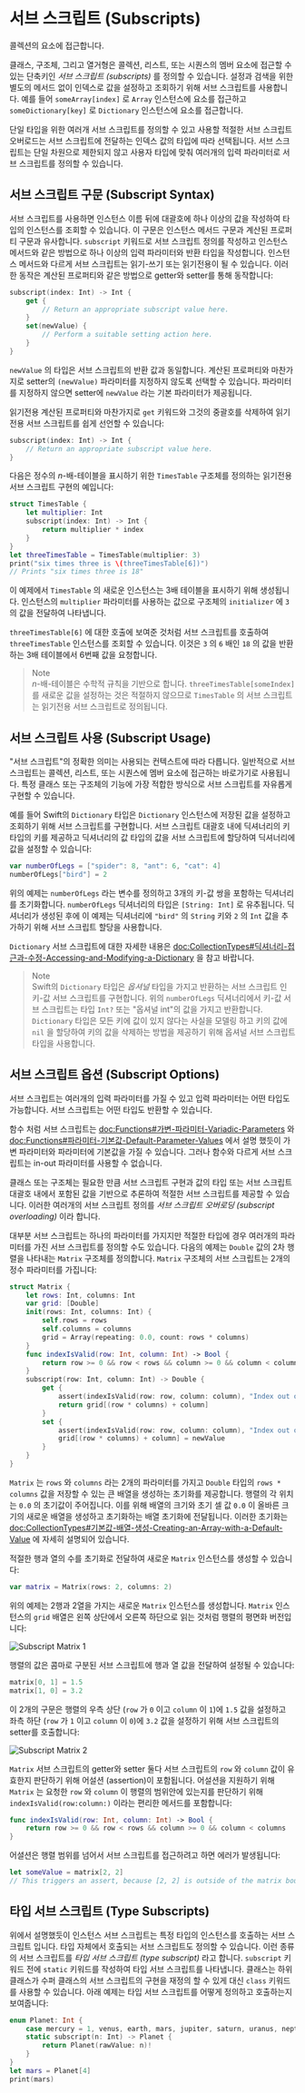 # 서브 스크립트 \(Subscripts\)

콜렉션의 요소에 접근합니다.

클래스, 구조체, 그리고 열거형은 콜렉션, 리스트, 또는 시퀀스의 멤버 요소에 접근할 수 있는 단축키인 _서브 스크립트 \(subscripts\)_ 를 정의할 수 있습니다. 설정과 검색을 위한 별도의 메서드 없이 인덱스로 값을 설정하고 조회하기 위해 서브 스크립트를 사용합니다. 예를 들어 `someArray[index]` 로 `Array` 인스턴스에 요소를 접근하고 `someDictionary[key]` 로 `Dictionary` 인스턴스에 요소를 접근합니다.

단일 타입을 위한 여러개 서브 스크립트를 정의할 수 있고 사용할 적절한 서브 스크립트 오버로드는 서브 스크립트에 전달하는 인덱스 값의 타입에 따라 선택됩니다. 서브 스크립트는 단일 차원으로 제한되지 않고 사용자 타입에 맞춰 여러개의 입력 파라미터로 서브 스크립트를 정의할 수 있습니다.

## 서브 스크립트 구문 \(Subscript Syntax\)

서브 스크립트를 사용하면 인스턴스 이름 뒤에 대괄호에 하나 이상의 값을 작성하여 타입의 인스턴스를 조회할 수 있습니다. 이 구문은 인스턴스 메서드 구문과 계산된 프로퍼티 구문과 유사합니다. `subscript` 키워드로 서브 스크립트 정의를 작성하고 인스턴스 메서드와 같은 방법으로 하나 이상의 입력 파라미터와 반환 타입을 작성합니다. 인스턴스 메서드와 다르게 서브 스크립트는 읽기-쓰기 또는 읽기전용이 될 수 있습니다. 이러한 동작은 계산된 프로퍼티와 같은 방법으로 getter와 setter를 통해 동작합니다:

```swift
subscript(index: Int) -> Int {
    get {
        // Return an appropriate subscript value here.
    }
    set(newValue) {
        // Perform a suitable setting action here.
    }
}
```

`newValue` 의 타입은 서브 스크립트의 반환 값과 동일합니다. 계산된 프로퍼티와 마찬가지로 setter의 `(newValue)` 파라미터를 지정하지 않도록 선택할 수 있습니다. 파라미터를 지정하지 않으면 setter에 `newValue` 라는 기본 파라미터가 제공됩니다.

읽기전용 계산된 프로퍼티와 마찬가지로 `get` 키워드와 그것의 중괄호를 삭제하여 읽기전용 서브 스크립트를 쉽게 선언할 수 있습니다:

```swift
subscript(index: Int) -> Int {
    // Return an appropriate subscript value here.
}
```

다음은 정수의 _n_-배-테이블을 표시하기 위한 `TimesTable` 구조체를 정의하는 읽기전용 서브 스크립트 구현의 예입니다:

```swift
struct TimesTable {
    let multiplier: Int
    subscript(index: Int) -> Int {
        return multiplier * index
    }
}
let threeTimesTable = TimesTable(multiplier: 3)
print("six times three is \(threeTimesTable[6])")
// Prints "six times three is 18"
```

이 예제에서 `TimesTable` 의 새로운 인스턴스는 3배 테이블을 표시하기 위해 생성됩니다. 인스턴스의 `multiplier` 파라미터를 사용하는 값으로 구조체의 `initializer` 에 `3` 의 값을 전달하여 나타냅니다.

`threeTimesTable[6]` 에 대한 호출에 보여준 것처럼 서브 스크립트를 호출하여 `threeTimesTable` 인스턴스를 조회할 수 있습니다. 이것은 `3` 의 `6` 배인 `18` 의 값을 반환하는 3배 테이블에서 6번째 값을 요청합니다.

> Note  
> _n_-배-테이블은 수학적 규칙을 기반으로 합니다. `threeTimesTable[someIndex]` 를 새로운 값을 설정하는 것은 적절하지 않으므로 `TimesTable` 의 서브 스크립트는 읽기전용 서브 스크립트로 정의됩니다.

## 서브 스크립트 사용 \(Subscript Usage\)

"서브 스크립트"의 정확한 의미는 사용되는 컨텍스트에 따라 다릅니다. 일반적으로 서브 스크립트는 콜렉션, 리스트, 또는 시퀀스에 멤버 요소에 접근하는 바로가기로 사용됩니다. 특정 클래스 또는 구조체의 기능에 가장 적합한 방식으로 서브 스크립트를 자유롭게 구현할 수 있습니다.

예를 들어 Swift의 `Dictionary` 타입은 `Dictionary` 인스턴스에 저장된 값을 설정하고 조회하기 위해 서브 스크립트를 구현합니다. 서브 스크립트 대괄호 내에 딕셔너리의 키 타입의 키를 제공하고 딕셔너리의 값 타입의 값을 서브 스크립트에 할당하여 딕셔너리에 값을 설정할 수 있습니다:

```swift
var numberOfLegs = ["spider": 8, "ant": 6, "cat": 4]
numberOfLegs["bird"] = 2
```

위의 예제는 `numberOfLegs` 라는 변수를 정의하고 3개의 키-값 쌍을 포함하는 딕셔너리를 초기화합니다. `numberOfLegs` 딕셔너리의 타입은 `[String: Int]` 로 유추됩니다. 딕셔너리가 생성된 후에 이 예제는 딕셔너리에 `"bird"` 의 `String` 키와 `2` 의 `Int` 값을 추가하기 위해 서브 스크립트 할당을 사용합니다.

`Dictionary` 서브 스크립트에 대한 자세한 내용은 <doc:CollectionTypes#딕셔너리-접근과-수정-Accessing-and-Modifying-a-Dictionary> 을 참고 바랍니다.

> Note  
> Swift의 `Dictionary` 타입은 _옵셔널_ 타입을 가지고 반환하는 서브 스크립트 인 키-값 서브 스크립트를 구현합니다. 위의 `numberOfLegs` 딕셔너리에서 키-값 서브 스크립트는 타입 `Int?` 또는 "옵셔널 int"의 값을 가지고 반환합니다. `Dictionary` 타입은 모든 키에 값이 있지 않다는 사실을 모델링 하고 키의 값에 `nil` 을 할당하여 키의 값을 삭제하는 방법을 제공하기 위해 옵셔널 서브 스크립트 타입을 사용합니다.

## 서브 스크립트 옵션 \(Subscript Options\)

서브 스크립트는 여러개의 입력 파라미터를 가질 수 있고 입력 파라미터는 어떤 타입도 가능합니다. 서브 스크립트는 어떤 타입도 반환할 수 있습니다.

함수 처럼 서브 스크립트는 <doc:Functions#가변-파라미터-Variadic-Parameters> 와 <doc:Functions#파라미터-기본값-Default-Parameter-Values> 에서 설명 했듯이 가변 파라미터와 파라미터에 기본값을 가질 수 있습니다. 그러나 함수와 다르게 서브 스크립트는 in-out 파라미터를 사용할 수 없습니다.

클래스 또는 구조체는 필요한 만큼 서브 스크립트 구현과 값의 타입 또는 서브 스크립트 대괄호 내에서 포함된 값을 기반으로 추론하여 적절한 서브 스크립트를 제공할 수 있습니다. 이러한 여러개의 서브 스크립트 정의를 _서브 스크립트 오버로딩 \(subscript overloading\)_ 이라 합니다.

대부분 서브 스크립트는 하나의 파라미터를 가지지만 적절한 타입에 경우 여러개의 파라미터를 가진 서브 스크립트를 정의할 수도 있습니다. 다음의 예제는 `Double` 값의 2차 행렬을 나타내는 `Matrix` 구조체를 정의합니다. `Matrix` 구조체의 서브 스크립트는 2개의 정수 파라미터를 가집니다:

```swift
struct Matrix {
    let rows: Int, columns: Int
    var grid: [Double]
    init(rows: Int, columns: Int) {
        self.rows = rows
        self.columns = columns
        grid = Array(repeating: 0.0, count: rows * columns)
    }
    func indexIsValid(row: Int, column: Int) -> Bool {
        return row >= 0 && row < rows && column >= 0 && column < columns
    }
    subscript(row: Int, column: Int) -> Double {
        get {
            assert(indexIsValid(row: row, column: column), "Index out of range")
            return grid[(row * columns) + column]
        }
        set {
            assert(indexIsValid(row: row, column: column), "Index out of range")
            grid[(row * columns) + column] = newValue
        }
    }
}
```

`Matrix` 는 `rows` 와 `columns` 라는 2개의 파라미터를 가지고 `Double` 타입의 `rows * columns` 값을 저장할 수 있는 큰 배열을 생성하는 초기화를 제공합니다. 행렬의 각 위치는 `0.0` 의 초기값이 주어집니다. 이를 위해 배열의 크기와 초기 셀 값 `0.0` 이 올바른 크기의 새로운 배열을 생성하고 초기화하는 배열 초기화에 전달됩니다. 이러한 초기화는 <doc:CollectionTypes#기본값-배열-생성-Creating-an-Array-with-a-Default-Value> 에 자세히 설명되어 있습니다.

적절한 행과 열의 수를 초기화로 전달하여 새로운 `Matrix` 인스턴스를 생성할 수 있습니다:

```swift
var matrix = Matrix(rows: 2, columns: 2)
```

위의 예제는 2행과 2열을 가지는 새로운 `Matrix` 인스턴스를 생성합니다. `Matrix` 인스턴스의 `grid` 배열은 왼쪽 상단에서 오른쪽 하단으로 읽는 것처럼 행렬의 평면화 버전입니다:

![Subscript Matrix 1](subscriptMatrix01)

행렬의 값은 콤마로 구분된 서브 스크립트에 행과 열 값을 전달하여 설정될 수 있습니다:

```swift
matrix[0, 1] = 1.5
matrix[1, 0] = 3.2
```

이 2개의 구문은 행렬의 우측 상단 \(`row` 가 `0` 이고 `column` 이 `1`\)에 `1.5` 값을 설정하고 좌측 하단 \(`row` 가 `1` 이고 `column` 이 `0`\)에 `3.2` 값을 설정하기 위해 서브 스크립트의 setter를 호출합니다:

![Subscript Matrix 2](subscriptMatrix02)

`Matrix` 서브 스크립트의 getter와 setter 둘다 서브 스크립트의 `row` 와 `column` 값이 유효한지 판단하기 위해 어설션 \(assertion\)이 포함됩니다. 어설션을 지원하기 위해 `Matrix` 는 요청한 `row` 와 `column` 이 행렬의 범위안에 있는지를 판단하기 위해 `indexIsValid(row:column:)` 이라는 편리한 메서드를 포함합니다:

```swift
func indexIsValid(row: Int, column: Int) -> Bool {
    return row >= 0 && row < rows && column >= 0 && column < columns
}
```

어셜션은 행렬 범위를 넘어서 서브 스크립트를 접근하려고 하면 에러가 발생됩니다:

```swift
let someValue = matrix[2, 2]
// This triggers an assert, because [2, 2] is outside of the matrix bounds.
```

## 타입 서브 스크립트 \(Type Subscripts\)

위에서 설명했듯이 인스턴스 서브 스크립트는 특정 타입의 인스턴스를 호출하는 서브 스크립트 입니다. 타입 자체에서 호출되는 서브 스크립트도 정의할 수 있습니다. 이런 종류의 서브 스크립트를 _타입 서브 스크립트 \(type subscript\)_ 라고 합니다. `subscript` 키워드 전에 `static` 키워드를 작성하여 타입 서브 스크립트를 나타냅니다. 클래스는 하위 클래스가 수퍼 클래스의 서브 스크립트의 구현을 재정의 할 수 있게 대신 `class` 키워드를 사용할 수 있습니다. 아래 예제는 타입 서브 스크립트를 어떻게 정의하고 호출하는지 보여줍니다:

```swift
enum Planet: Int {
    case mercury = 1, venus, earth, mars, jupiter, saturn, uranus, neptune
    static subscript(n: Int) -> Planet {
        return Planet(rawValue: n)!
    }
}
let mars = Planet[4]
print(mars)
```

